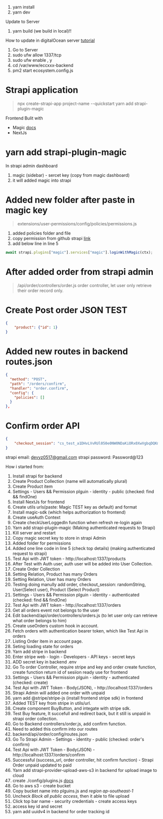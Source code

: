 1. yarn install
2. yarn dev

Update to Server
1. yarn build (we build in local)!!

How to update in digitalOcean server
[tutorial](https://strapi.io/documentation/developer-docs/latest/setup-deployment-guides/deployment/hosting-guides/digitalocean.html)
1. Go to Server
2. sudo ufw allow 1337/tcp
3. sudo ufw enable , y
4. cd /var/www/eccxxx-backend
5. pm2 start ecosystem.config.js

# Strapi application
> npx create-strapi-app project-name --quickstart
> yarn add strapi-plugin-magic

Frontend Bulit with
* Magic [docs](https://magic.link/)
* NextJs

# yarn add strapi-plugin-magic
In strapi admin dashboard
1. magic (sidebar) - sercet key (copy from magic dashboard)
2. it will added magic into strapi

# Added new folder after paste in magic key
> extensions/user-permissions/config/policies/permissions.js
1. added policies folder and file
2. copy permission from github strapi [link](https://github.com/strapi/strapi/blob/master/packages/strapi-plugin-users-permissions/config/policies/permissions.js)
3. add below line in line 5
```javascript
await strapi.plugins["magic"].services["magic"].loginWithMagic(ctx);
```

# After added order from strapi admin
> /api/order/controllers/order.js
order controller, let user only retrieve their order record only.

# Create Post order JSON TEST

```JSON
{
	"product": {"id": 1}
}
```

# Added new routes in backend routes.json
```JSON
{
  "method": "POST",
  "path": "/orders/confirm",
  "handler": "order.confirm",
  "config": {
    "policies": []
  }
},
```

# Confirm order API
```JSON
{
	"checkout_session": "cs_test_a1DHvLVvRUl050e0NW0NDaKiORx0XwVgbqDQKmHaBxc4AtBTXq4Cr9tHfO"
}
```

strapi email: devyz0517@gmail.com
strapi password: Password@123


How i started from:
1. Install strapi for backend
2. Create Product Collection (name will automatically plural)
3. Create Product item
4. Settings - Users && Permission plguin - identity - public (checked: find && findOne)
5. Install NextJs for frontend
6. Create utils urls(paste: Magic TEST key as default) and format
7. Install magic-sdk (which helps authorization to frontend)
8. Create useAuth Context
9. Create checkUserLoggedIn function when refresh re-login again
10. Yarn add strapi-plugin-magic (Making authenticated requests to Strapi)
11. Kill server and restart
12. Copy magic secret key to store in strapi Admin
13. Added folder for permissions
14. Added one line code in line 5 (check top details) (making authenticated request to strapi)
15. Test Api with JWT token - http://localhost:1337/products
16. After Test with Auth user, auth user will be added into User Collection.
17. Create Order Collection
18. Setting Relation, Product has many Orders
19. Setting Relation, User has many Orders
20. Testing doing manully add order, checkout_session: randomString, User(Select user), Product (Select Product)
21. Settings - Users && Permission plguin - identity - authenticated (checked: find && findOne)
22. Test Api with JWT token - http://localhost:1337/orders
23. Get all orders event not belongs to the user
24. Edit backend/api/order/controllers/orders.js (to let user only can retrieve what order belongs to him)
25. Create useOrders custom hook in account.
26. Fetch orders with authentication bearer token, which like Test Api in orders
27. Listing Order item in account page.
28. Seting loading state for  orders
29. Yarn add stripe in backend
30. Enter stripe web - login - Developers - API keys - secret keys
31. ADD secret key in backend .env
32. Go To order Controller, require stripe and key and order create function, create function return id of sesiion ready use for frontend
31. Settings - Users && Permission plguin - identity - authenticated (checked: create)
32. Test Api with JWT Token -  Body(JSON),  - http://localhost:1337/orders
33. Strapi Admin will added one order with unpaid
34. yarn add @stripe/stripe-js (install frontend stripe sdk) in frontend
35. Added TEST key from stripe in utils/url.
36. Create component BuyButton, and integate with stripe sdk.
37. Test Buy feature, It succefull and redirect back, but it still is unpaid in strapi order collection.
38. Go to Backend controllers/order.js, add confirm function.
39. Need to added this confirm into our routes
40. backend/api/order/config/routes.json
41. Go To Strapi Admin - Settings - identity - public (checked: order's confirm)
42. Test Api with JWT Token - Body(JSON) - http://localhost:1337/orders/confirm
43. Successful (success_url, order controller, hit confirm function) - Strapi Order unpaid updated to paid
44. Yarn add strapi-provider-upload-aws-s3 in backend for upload image to cloud
45. create ./config/plugins.js [docs](https://strapi.io/documentation/developer-docs/latest/plugins/upload.html#using-a-provider)
46. Go to aws s3 - create bucket
47. Copy bucket name into plguins.js and *region ap-southeast-1*
48. Uncheck *Block all public access*, then it able to file upload
49. Click top bar name - security credentials - create access keys
50. access key id and secret
51. yarn add uuidv4 in backend for order tracking id
